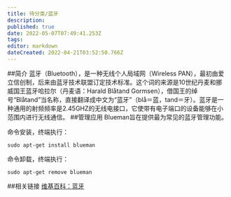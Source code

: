 ```yaml
---
title: 待分类/蓝牙
description: 
published: true
date: 2022-05-07T07:49:41.253Z
tags: 
editor: markdown
dateCreated: 2022-04-21T03:52:50.766Z
---
```


##简介
蓝牙（Bluetooth），是一种无线个人局域网（Wireless PAN），最初由爱立信创制，后来由蓝牙技术联盟订定技术标准。这个词的来源是10世纪丹麦和挪威国王蓝牙哈拉尔（丹麦语：Harald Blåtand Gormsen），借国王的绰号“Blåtand”当名称，直接翻译成中文为“蓝牙”（blå＝蓝，tand＝牙）。蓝牙是一种通用的射频频率是2.45GHZ的无线电接口，它使带有电子端口的设备能够在小范围内进行无线通信。
##管理应用
Blueman旨在提供最为常见的蓝牙管理功能。

命令安装，终端执行：

    sudo apt-get install blueman

命令卸载，终端执行：

    sudo apt-get remove blueman

##相关链接
[维基百科：蓝牙](http://zh.wikipedia.org/wiki/%E8%93%9D%E7%89%99)